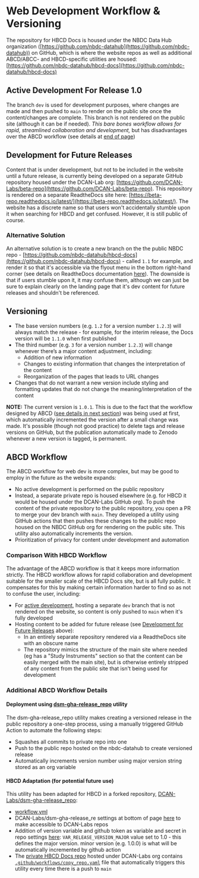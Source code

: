 # Web Development Workflow & Versioning

The repository for HBCD Docs is housed under the NBDC Data Hub organization ([https://github.com/nbdc-datahub](https://github.com/nbdc-datahub)) on GitHub, which is where the website repos as well as additional ABCD/ABCC- and HBCD-specific utilities are housed: [https://github.com/nbdc-datahub/hbcd-docs](https://github.com/nbdc-datahub/hbcd-docs)

## Active Development For Release 1.0

The branch `dev` is used for development purposes, where changes are made and then pushed to `main` to render on the public site once the content/changes are complete. This branch is not rendered on the public site (although it can be if needed). *This bare bones workflow allows for rapid, streamlined collaboration and development,* but has disadvantages over the ABCD workflow (see details at [end of page](#abcd-workflow))

## Development for Future Releases 

Content that is under development, but not to be included in the website until a future release, is currently being developed on a separate GitHub repository housed under the DCAN-Lab org: [https://github.com/DCAN-Labs/beta-repo](https://github.com/DCAN-Labs/beta-repo). This repository is rendered on a separate ReadtheDocs site here: [https://beta-repo.readthedocs.io/latest/](https://beta-repo.readthedocs.io/latest/). The website has a discrete name so that users won't accidentally stumble upon it when searching for HBCD and get confused. However, it is still public of course.

### Alternative Solution

An alternative solution is to create a new branch on the the public NBDC repo - [https://github.com/nbdc-datahub/hbcd-docs](https://github.com/nbdc-datahub/hbcd-docs) - called `1.1` for example, and render it so that it's accessible via the flyout menu in the bottom right-hand corner (see details on ReadtheDocs documentation [here](https://docs.readthedocs.com/platform/stable/flyout-menu.html#addons-flyout-menu)). The downside is that if users stumble upon it, it may confuse them, although we can just be sure to explain clearly on the landing page that it's dev content for future releases and shouldn't be referenced. 

## Versioning

- The base version numbers (e.g. `1.2` for a version number `1.2.3`) will always match the release - for example, for the interim release, the Docs version will be `1.1.0` when first published
- The third number (e.g. `3` for a version number `1.2.3`) will change whenever there’s a major content adjustment, including:
    - Addition of new information
    - Changes to existing information that changes the interpretation of the content 
    - Reorganization of the pages that leads to URL changes
- Changes that do not warrant a new version include styling and formatting updates that do not change the meaning/interpretation of the content

**NOTE:** The current version is `1.0.1`. This is due to the fact that the workflow designed by ABCD ([see details in next section](#abcd-workflow)) was being used at first, which automatically incremented the version after a small change was made. It's possible (though not good practice) to delete tags and release versions on GitHub, but the publication automatically made to Zenodo whenever a new version is tagged, is permanent.

## ABCD Workflow

The ABCD workflow for web dev is more complex, but may be good to employ in the future as the website expands:

- No active development is performed on the public repository
- Instead, a separate private repo is housed elsewhere (e.g. for HBCD it would be housed under the DCAN-Labs GitHub org). To push the content of the private repository to the public repository, you open a PR to merge your dev branch with `main`. They developed a utility using GitHub actions that then pushes these changes to the public repo housed on the NBDC GitHub org for rendering on the public site. This utility also automatically increments the version. 
- Prioritization of privacy for content under development and automation

### Comparison With HBCD Workflow

The advantage of the ABCD workflow is that it keeps more information strictly. The HBCD workflow allows for rapid collaboration and development suitable for the smaller scale of the HBCD Docs site, but is all fully public. It compensates for this by making certain information harder to find so as not to confuse the user, including:

- For [active development](#active-development-for-release-10), hosting a separate `dev` branch that is not rendered on the website, so content is only pushed to `main` when it's fully developed
- Hosting content to be added for future release (see [Development for Future Releases](#development-for-future-releases) above):
    - In an entirely separate repository rendered via a ReadtheDocs site with an obscure name
    - The repository mimics the structure of the main site where needed (eg has a "Study Instruments" section so that the content can be easily merged with the main site), but is otherwise entirely stripped of any content from the public site that isn't being used for development


### Additional ABCD Workflow Details

#### Deployment using [dsm-gha-release_repo](https://github.com/ucsd-dsm/dsm-gha-release_repo) utility 

The dsm-gha-release_repo utility makes creating a versioned release in the public repository a one-step process, using a manually triggered GitHub Action to automate the following steps:

- Squashes all commits to private repo into one 
- Push to the public repo hosted on the nbdc-datahub to create versioned release
- Automatically increments version number using major version string stored as an org variable 

#### HBCD Adaptation (for potential future use)

This utility has been adapted for HBCD in a forked repository, [DCAN-Labs/dsm-gha-release_repo](https://github.com/DCAN-Labs/dsm-gha-release_repo):

- [workflow.yml](https://github.com/DCAN-Labs/dsm-gha-release_repo/blob/main/.github/workflows/workflow.yml)
- DCAN-Labs/dsm-gha-release_re settings at bottom of page [here](https://github.com/DCAN-Labs/dsm-gha-release_repo/settings/actions) to make accessible to DCAN-Labs repos
- Addition of version variable and github token as variable and secret in repo settings [here](https://github.com/DCAN-Labs/hbcd-release-docs/settings/secrets/actions): `VAR_RELEASE_VERSION_MAJOR` value set to 1.0 - this defines the major version. minor version (e.g. 1.0.0) is what will be automatically incremented by github action
- The [private HBCD Docs repo](https://github.com/DCAN-Labs/hbcd-release-docs) hosted under DCAN-Labs org contains [`.github/workflows/copy_repo.yaml`](https://github.com/DCAN-Labs/hbcd-release-docs/blob/main/.github/workflows/copy_repo.yaml) file that automatically triggers this utility every time there is a push to `main`
    
